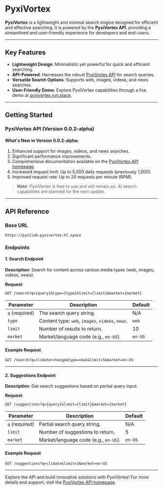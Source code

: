 # PyxiVortex

**PyxiVortex** is a lightweight and minimal search engine designed for efficient and effective searching. It is powered by the **PyxiVortex API**, providing a streamlined and user-friendly experience for developers and end-users.

---

## Key Features

- **Lightweight Design**: Minimalistic yet powerful for quick and efficient searching.
- **API-Powered**: Harnesses the robust [PyxiVortex API](https://pyxilab-pyxivortex.hf.space) for search queries.
- **Versatile Search Options**: Supports web, images, videos, and news searches.
- **User-Friendly Demo**: Explore PyxiVortex capabilities through a live demo at [pyxivortex.run.place](https://www.pyxivortex.run.place).

---

## Getting Started

### PyxiVortex API (Version 0.0.2-alpha)

#### What's New in Version 0.0.2-alpha:

1. Enhanced support for images, videos, and news searches.
2. Significant performance improvements.
3. Comprehensive documentation available on the [PyxiVortex API homepage](https://pyxilab-pyxivortex.hf.space).
4. Increased request limit: Up to 5,000 daily requests (previously 1,000).
5. Improved request rate: Up to 20 requests per minute (RPM).

> **Note**: PyxiVortex is free to use and will remain so. AI search capabilities are planned for the next update.

---

## API Reference

### Base URL

```
https://pyxilab-pyxivortex.hf.space
```

### Endpoints

#### 1. Search Endpoint

**Description**: Search for content across various media types (web, images, videos, news).

**Request**:
```
GET /search?q={query}&type={type}&limit={limit}&market={market}
```

| Parameter      | Description                              | Default  |
|----------------|------------------------------------------|----------|
| `q` (required) | The search query string.                | N/A      |
| `type`         | Content type: `web`, `images`, `videos`, `news`. | `web`    |
| `limit`        | Number of results to return.            | 10       |
| `market`       | Market/language code (e.g., `en-US`).   | `en-US`  |

#### Example Request
```
GET /search?q=climate+change&type=news&limit=5&market=en-US
```

---

#### 2. Suggestions Endpoint

**Description**: Get search suggestions based on partial query input.

**Request**:
```
GET /suggestions?q={query}&limit={limit}&market={market}
```

| Parameter      | Description                              | Default  |
|----------------|------------------------------------------|----------|
| `q` (required) | Partial search query string.            | N/A      |
| `limit`        | Number of suggestions to return.        | 5        |
| `market`       | Market/language code (e.g., `en-US`).   | `en-US`  |

#### Example Request
```
GET /suggestions?q=climate&limit=3&market=en-US
```

---

Explore the API and build innovative solutions with PyxiVortex! For more details and support, visit the [PyxiVortex API homepage](https://pyxilab-pyxivortex.hf.space).

